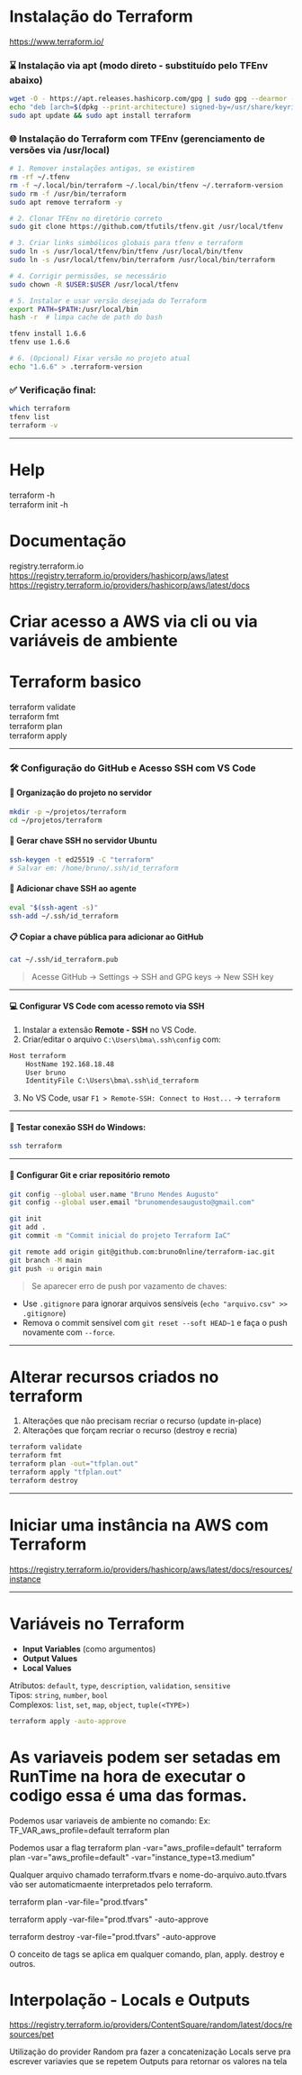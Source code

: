 
# Instalação do Terraform
https://www.terraform.io/

### ⌛️ Instalação via apt (modo direto - substituído pelo TFEnv abaixo)
```bash
wget -O - https://apt.releases.hashicorp.com/gpg | sudo gpg --dearmor -o /usr/share/keyrings/hashicorp-archive-keyring.gpg
echo "deb [arch=$(dpkg --print-architecture) signed-by=/usr/share/keyrings/hashicorp-archive-keyring.gpg] https://apt.releases.hashicorp.com $(lsb_release -cs) main" | sudo tee /etc/apt/sources.list.d/hashicorp.list
sudo apt update && sudo apt install terraform
```

### 🌐 Instalação do Terraform com TFEnv (gerenciamento de versões via /usr/local)
```bash
# 1. Remover instalações antigas, se existirem
rm -rf ~/.tfenv
rm -f ~/.local/bin/terraform ~/.local/bin/tfenv ~/.terraform-version
sudo rm -f /usr/bin/terraform
sudo apt remove terraform -y

# 2. Clonar TFEnv no diretório correto
sudo git clone https://github.com/tfutils/tfenv.git /usr/local/tfenv

# 3. Criar links simbólicos globais para tfenv e terraform
sudo ln -s /usr/local/tfenv/bin/tfenv /usr/local/bin/tfenv
sudo ln -s /usr/local/tfenv/bin/terraform /usr/local/bin/terraform

# 4. Corrigir permissões, se necessário
sudo chown -R $USER:$USER /usr/local/tfenv

# 5. Instalar e usar versão desejada do Terraform
export PATH=$PATH:/usr/local/bin
hash -r  # limpa cache de path do bash

tfenv install 1.6.6
tfenv use 1.6.6

# 6. (Opcional) Fixar versão no projeto atual
echo "1.6.6" > .terraform-version
```

### ✅ Verificação final:
```bash
which terraform
tfenv list
terraform -v
```

---

# Help

terraform -h  
terraform init -h

# Documentação

registry.terraform.io  
https://registry.terraform.io/providers/hashicorp/aws/latest  
https://registry.terraform.io/providers/hashicorp/aws/latest/docs

# Criar acesso a AWS via cli ou via variáveis de ambiente

# Terraform basico

terraform validate  
terraform fmt  
terraform plan  
terraform apply

---

### 🛠️ Configuração do GitHub e Acesso SSH com VS Code

#### 📁 Organização do projeto no servidor
```bash
mkdir -p ~/projetos/terraform
cd ~/projetos/terraform
```

#### 🔑 Gerar chave SSH no servidor Ubuntu
```bash
ssh-keygen -t ed25519 -C "terraform"
# Salvar em: /home/bruno/.ssh/id_terraform
```

#### 🧠 Adicionar chave SSH ao agente
```bash
eval "$(ssh-agent -s)"
ssh-add ~/.ssh/id_terraform
```

#### 📋 Copiar a chave pública para adicionar ao GitHub
```bash
cat ~/.ssh/id_terraform.pub
```

> Acesse GitHub → Settings → SSH and GPG keys → New SSH key

---

#### 💻 Configurar VS Code com acesso remoto via SSH
1. Instalar a extensão **Remote - SSH** no VS Code.  
2. Criar/editar o arquivo `C:\Users\bma\.ssh\config` com:
```txt
Host terraform
    HostName 192.168.18.48
    User bruno
    IdentityFile C:\Users\bma\.ssh\id_terraform
```
3. No VS Code, usar `F1 > Remote-SSH: Connect to Host...` → `terraform`

---

#### 🧪 Testar conexão SSH do Windows:
```bash
ssh terraform
```

---

#### 💾 Configurar Git e criar repositório remoto
```bash
git config --global user.name "Bruno Mendes Augusto"
git config --global user.email "brunomendesaugusto@gmail.com"

git init
git add .
git commit -m "Commit inicial do projeto Terraform IaC"

git remote add origin git@github.com:bruno0nline/terraform-iac.git
git branch -M main
git push -u origin main
```

> Se aparecer erro de push por vazamento de chaves:  
- Use `.gitignore` para ignorar arquivos sensíveis (`echo "arquivo.csv" >> .gitignore`)  
- Remova o commit sensível com `git reset --soft HEAD~1` e faça o push novamente com `--force`.

---

# Alterar recursos criados no terraform

1. Alterações que não precisam recriar o recurso (update in-place)  
2. Alterações que forçam recriar o recurso (destroy e recria)

```bash
terraform validate
terraform fmt
terraform plan -out="tfplan.out"
terraform apply "tfplan.out"
terraform destroy
```

---

# Iniciar uma instância na AWS com Terraform  
https://registry.terraform.io/providers/hashicorp/aws/latest/docs/resources/instance

---

# Variáveis no Terraform

- **Input Variables** (como argumentos)
- **Output Values**
- **Local Values**

Atributos: `default`, `type`, `description`, `validation`, `sensitive`  
Tipos: `string`, `number`, `bool`  
Complexos: `list`, `set`, `map`, `object`, `tuple(<TYPE>)`

```bash
terraform apply -auto-approve
```

# As variaveis podem ser setadas em RunTime na hora de executar o codigo essa é uma das formas.

Podemos usar variaveis de ambiente no comando:
Ex: TF_VAR_aws_profile=default terraform plan

Podemos usar a flag 
terraform plan -var="aws_profile=default"
terraform plan -var="aws_profile=default" -var="instance_type=t3.medium"

Qualquer arquivo chamado terraform.tfvars e nome-do-arquivo.auto.tfvars vão ser automaticmaente interpretados pelo terraform.

terraform plan -var-file="prod.tfvars"

terraform apply -var-file="prod.tfvars" -auto-approve

terraform destroy -var-file="prod.tfvars" -auto-approve

O conceito de tags se aplica em qualquer comando, plan, apply. destroy e outros.

# Interpolação - Locals e Outputs

https://registry.terraform.io/providers/ContentSquare/random/latest/docs/resources/pet

Utilização do provider Random pra fazer a concatenização
Locals serve pra escrever variavies que se repetem
Outputs para retornar os valores na tela